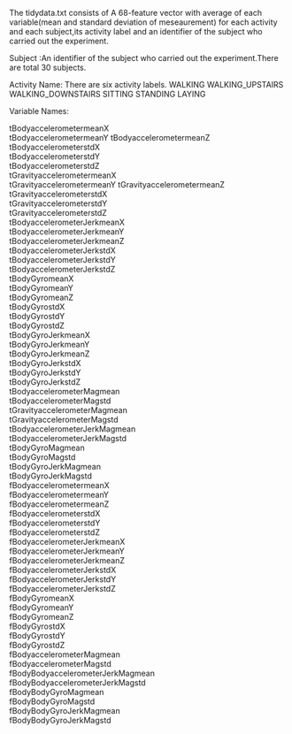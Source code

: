 The tidydata.txt consists of 
A 68-feature vector with average of each variable(mean and standard deviation of meseaurement) for each activity and each subject,its activity label and an identifier of the subject who carried out the experiment.

Subject :An identifier of the subject who carried out the experiment.There are total 30 subjects.

Activity Name: There are six activity labels.
WALKING
WALKING_UPSTAIRS
WALKING_DOWNSTAIRS
SITTING
STANDING
LAYING

Variable Names:

tBodyaccelerometermeanX          
tBodyaccelerometermeanY 
tBodyaccelerometermeanZ  
tBodyaccelerometerstdX    
tBodyaccelerometerstdY           
tBodyaccelerometerstdZ            
tGravityaccelerometermeanX       
tGravityaccelerometermeanY 
tGravityaccelerometermeanZ      
tGravityaccelerometerstdX        
tGravityaccelerometerstdY       
tGravityaccelerometerstdZ       
tBodyaccelerometerJerkmeanX      
tBodyaccelerometerJerkmeanY      
tBodyaccelerometerJerkmeanZ      
tBodyaccelerometerJerkstdX       
tBodyaccelerometerJerkstdY       
tBodyaccelerometerJerkstdZ       
tBodyGyromeanX                   
tBodyGyromeanY                   
tBodyGyromeanZ                    
tBodyGyrostdX                    
tBodyGyrostdY                    
tBodyGyrostdZ                     
tBodyGyroJerkmeanX               
tBodyGyroJerkmeanY               
tBodyGyroJerkmeanZ                
tBodyGyroJerkstdX                
tBodyGyroJerkstdY                 
tBodyGyroJerkstdZ                 
tBodyaccelerometerMagmean        
tBodyaccelerometerMagstd          
tGravityaccelerometerMagmean      
tGravityaccelerometerMagstd      
tBodyaccelerometerJerkMagmean     
tBodyaccelerometerJerkMagstd      
tBodyGyroMagmean                 
tBodyGyroMagstd                   
tBodyGyroJerkMagmean              
tBodyGyroJerkMagstd              
fBodyaccelerometermeanX           
fBodyaccelerometermeanY           
fBodyaccelerometermeanZ          
fBodyaccelerometerstdX            
fBodyaccelerometerstdY            
fBodyaccelerometerstdZ           
fBodyaccelerometerJerkmeanX       
fBodyaccelerometerJerkmeanY       
fBodyaccelerometerJerkmeanZ      
fBodyaccelerometerJerkstdX        
fBodyaccelerometerJerkstdY        
fBodyaccelerometerJerkstdZ       
fBodyGyromeanX                    
fBodyGyromeanY                    
fBodyGyromeanZ                   
fBodyGyrostdX                     
fBodyGyrostdY                     
fBodyGyrostdZ                    
fBodyaccelerometerMagmean         
fBodyaccelerometerMagstd          
fBodyBodyaccelerometerJerkMagmean
fBodyBodyaccelerometerJerkMagstd  
fBodyBodyGyroMagmean              
fBodyBodyGyroMagstd              
fBodyBodyGyroJerkMagmean          
fBodyBodyGyroJerkMagstd    